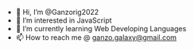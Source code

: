 - 👋 Hi, I’m @Ganzorig2022
- 👀 I’m interested in JavaScript
- 🌱 I’m currently learning Web Developing Languages
- 📫 How to reach me @ ganzo.galaxy@gmail.com

<!---
Ganzorig2022/Ganzorig2022 is a ✨ special ✨ repository because its `README.md` (this file) appears on your GitHub profile.
You can click the Preview link to take a look at your changes.
--->
